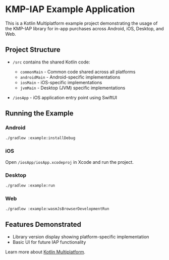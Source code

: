 # KMP-IAP Example Application

This is a Kotlin Multiplatform example project demonstrating the usage of the KMP-IAP library for in-app purchases across Android, iOS, Desktop, and Web.

## Project Structure

* `/src` contains the shared Kotlin code:
  - `commonMain` - Common code shared across all platforms
  - `androidMain` - Android-specific implementations
  - `iosMain` - iOS-specific implementations
  - `jvmMain` - Desktop (JVM) specific implementations

* `/iosApp` - iOS application entry point using SwiftUI

## Running the Example

### Android
```bash
./gradlew :example:installDebug
```

### iOS
Open `/iosApp/iosApp.xcodeproj` in Xcode and run the project.

### Desktop
```bash
./gradlew :example:run
```

### Web
```bash
./gradlew :example:wasmJsBrowserDevelopmentRun
```

## Features Demonstrated

- Library version display showing platform-specific implementation
- Basic UI for future IAP functionality

Learn more about [Kotlin Multiplatform](https://www.jetbrains.com/help/kotlin-multiplatform-dev/get-started.html).